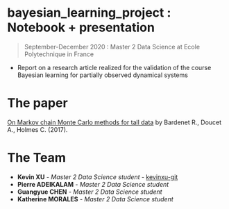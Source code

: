 # bayesian_learning_project : Notebook + presentation 
> September-December 2020 : Master 2 Data Science at Ecole Polytechnique in France

+ Report on a research article realized for the validation of the course Bayesian learning for partially observed dynamical systems 

# The paper
[On Markov chain Monte Carlo methods for tall data](http://www.jmlr.org/papers/volume18/15-205/15-205.pdf)
by Bardenet R., Doucet A., Holmes C. (2017).

# The Team
+ **Kevin XU** - *Master 2 Data Science student* - [kevinxu-git](https://github.com/kevinxu-git)
+ **Pierre ADEIKALAM** - *Master 2 Data Science student*
+ **Guangyue CHEN** - *Master 2 Data Science student* 
+ **Katherine MORALES** - *Master 2 Data Science student*

